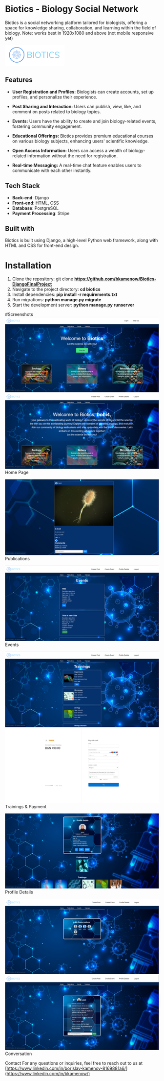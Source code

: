 ﻿# Biotics - Biology Social Network
Biotics is a social networking platform tailored for biologists, offering a space for knowledge sharing, collaboration, and learning within the field of biology.
Note: works best in 1920x1080 and above (not mobile responsive yet)

![Logo.png](static/images/readme-imgs/Logo.png)

## Features
- **User Registration and Profiles:** Biologists can create accounts, set up profiles, and personalize their experience.

- **Post Sharing and Interaction:** Users can publish, view, like, and comment on posts related to biology topics.

- **Events:** Users have the ability to create and join biology-related events, fostering community engagement.

- **Educational Offerings:** Biotics provides premium educational courses on various biology subjects, enhancing users' scientific knowledge.

- **Open Access Information:** Users can access a wealth of biology-related information without the need for registration.

- **Real-time Messaging:** A real-time chat feature enables users to communicate with each other instantly.

## Tech Stack

- **Back-end**: Django
- **Front-end**: HTML, CSS
- **Database**: PostgreSQL
- **Payment Processing**: Stripe

## Built with
Biotics is built using Django, a high-level Python web framework, along with HTML and CSS for front-end design.

# Installation
1. Clone the repository: git clone **https://github.com/bkamenow/Biotics-DjangoFinalProject**
2. Navigate to the project directory: **cd biotics**
3. Install dependencies: **pip install -r requirements.txt**
4. Run migrations: **python manage.py migrate**
5. Start the development server: **python manage.py runserver**

#Screenshots
![img_1.png](static/images/readme-imgs/img_1.png)
![img_8.png](static/images/readme-imgs/img_8.png)
Home Page

![img_2.png](static/images/readme-imgs/img_2.png)
Publications

![img_3.png](static/images/readme-imgs/img_3.png)
Events

![img_4.png](static/images/readme-imgs/img_4.png)
![img.png](static/images/readme-imgs/img.png)
Trainings & Payment

![img_5.png](static/images/readme-imgs/img_5.png)
Profile Details


![img_6.png](static/images/readme-imgs/img_6.png)
![img_7.png](static/images/readme-imgs/img_7.png)
Conversation

Contact
For any questions or inquiries, feel free to reach out to us at [https://www.linkedin.com/in/borislav-kamenov-8169881a6/](https://www.linkedin.com/in/bkamenow/)
